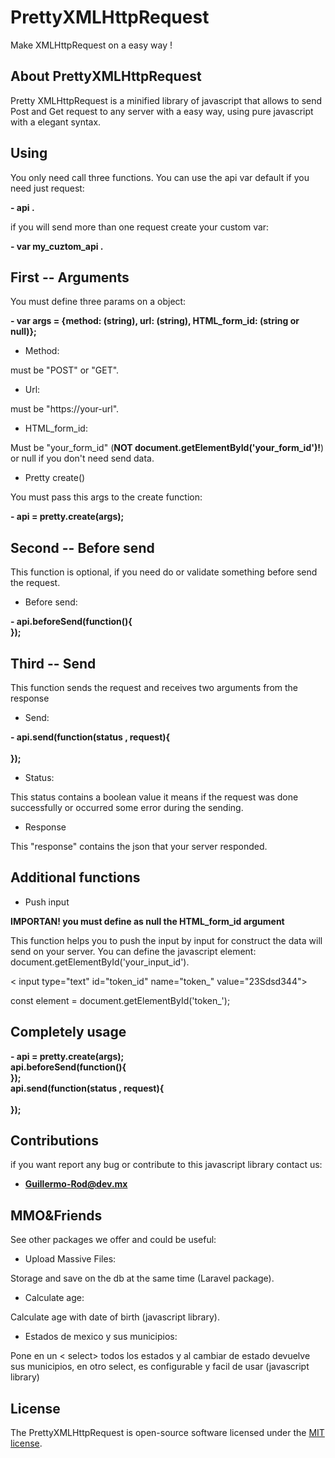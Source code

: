 # PrettyXMLHttpRequest
  
Make XMLHttpRequest on a easy way !

## About PrettyXMLHttpRequest

Pretty XMLHttpRequest is a minified library of javascript that allows to send Post and Get request to any server with a easy way, using pure javascript with a elegant syntax.   
## Using

You only need call three functions.
You can use the api var default if you need just request:

__- api .__

if you will send more than one request create your custom var:

__- var my_cuztom_api .__



## First -- Arguments

You must define three params on a object: 

__- var args = {method: (string), url: (string), HTML_form_id: (string or null)};__

- Method:

must be "POST" or "GET".

- Url:

must be "https://your-url".

- HTML_form_id:

Must be "your_form_id" (__NOT document.getElementById('your_form_id')!__) or null if you don't need send data.

- Pretty create()

You must pass this args to the create function:

__- api = pretty.create(args);__



## Second -- Before send

This function is optional, if you need do or validate something before send the request.

- Before send:

__- api.beforeSend(function(){
<br>
});__



## Third -- Send

This function sends the request and receives two arguments from the response

- Send:

__- api.send(function(status , request){        
<br>
});__

- Status: 

This status contains a boolean value it means if the request was done successfully or occurred some error during the sending.

- Response

This "response" contains the json that your server responded.



## Additional functions

- Push input

<b>IMPORTAN! you must define as null the HTML_form_id argument </b>

This function helps you to push the input by input for construct the data will send on your server.
You can define the javascript element: document.getElementById('your_input_id').

< input type="text" id="token_id" name="token_" value="23Sdsd344"> 


const element = document.getElementById('token_');


## Completely usage


__- api = pretty.create(args);
<br>
api.beforeSend(function(){
<br>
});
<br>
api.send(function(status , request){        
<br>
});__ 
  

## Contributions

if you want report any bug or contribute to this javascript library contact us: 
- **[Guillermo-Rod@dev.mx](https://gmail.com/)**

## MMO&Friends

See other packages we offer and could be useful:

- Upload Massive Files: 

Storage and save on the db at the same time (Laravel package).
- Calculate age: 

Calculate age with date of birth (javascript library).

- Estados de mexico y sus municipios:

Pone en un < select> todos los estados y al cambiar de estado devuelve sus municipios, en otro select, es configurable y facil de usar (javascript library)



## License

The PrettyXMLHttpRequest is open-source software licensed under the [MIT license](https://opensource.org/licenses/MIT).
